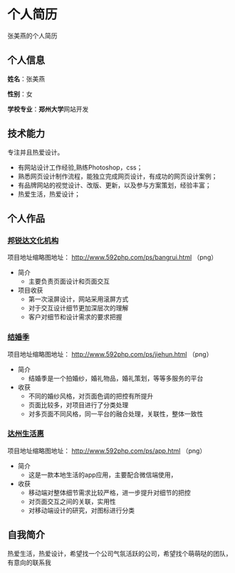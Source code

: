 个人简历
======================
张美燕的个人简历

## 个人信息

**姓名**：张美燕

**性别**：女

**学校专业**：**郑州大学**网站开发


## 技术能力

专注并且热爱设计。

* 有网站设计工作经验,熟练Photoshop，css；
* 熟悉网页设计制作流程，能独立完成网页设计，有成功的网页设计案例；
* 有品牌网站的视觉设计、改版、更新，以及参与方案策划，经验丰富；
* 热爱生活，热爱设计；



## 个人作品

### [邦锐达文化机构](http://www.beijingbruder.com/)
项目地址缩略图地址： http://www.592php.com/ps/bangrui.html  （png）
- 简介
  + 主要负责页面设计和页面交互
- 项目收获
  + 第一次滚屏设计，网站采用滚屏方式
  + 对于交互设计细节更加深层次的理解
  + 客户对细节和设计需求的要求把握
### [结婚季](http://www.592php.com/ps/jiehun.html)
项目地址缩略图地址： http://www.592php.com/ps/jiehun.html  （png）

- 简介
  + 结婚季是一个拍婚纱，婚礼物品，婚礼策划，等等多服务的平台
- 收获
  + 不同的婚纱风格，对页面色调的把控有所提升
  + 页面比较多，对项目进行了分类处理
  + 对多页面不同风格，同一平台的融合处理，关联性，整体一致性

### [达州生活惠](http://www.592php.com/ps/app.html)
项目地址缩略图地址： http://www.592php.com/ps/app.html  （png）

- 简介
  + 这是一款本地生活的app应用，主要配合微信端使用，
- 收获
  + 移动端对整体细节需求比较严格，进一步提升对细节的把控
  + 对页面交互之间的关联，实用性
  + 对移动端设计的研究，对图标进行分类


## 自我简介

热爱生活，热爱设计，希望找一个公司气氛活跃的公司，希望找个萌萌哒的团队，有意向的联系我